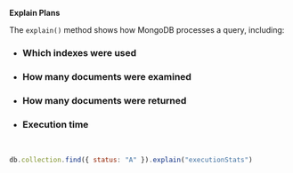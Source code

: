 **Explain Plans**

The `explain()` method shows how MongoDB processes a query, including:

* ### Which indexes were used
* ### How many documents were examined
* ### How many documents were returned
* ### Execution time
&nbsp;
```js
db.collection.find({ status: "A" }).explain("executionStats")
```